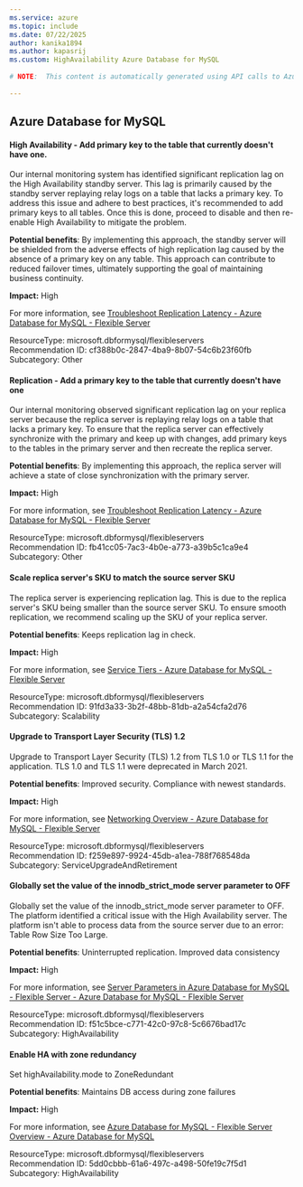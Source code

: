 ```yaml
---
ms.service: azure
ms.topic: include
ms.date: 07/22/2025
author: kanika1894
ms.author: kapasrij
ms.custom: HighAvailability Azure Database for MySQL
  
# NOTE:  This content is automatically generated using API calls to Azure. Any edits made on these files will be overwritten in the next run of the script. 
  
---
```

  
## Azure Database for MySQL  
  
<!--cf388b0c-2847-4ba9-8b07-54c6b23f60fb_begin-->

#### High Availability - Add primary key to the table that currently doesn't have one.  
  
Our internal monitoring system has identified significant replication lag on the High Availability standby server. This lag is primarily caused by the standby server replaying relay logs on a table that lacks a primary key. To address this issue and adhere to best practices, it's recommended to add primary keys to all tables. Once this is done, proceed to disable and then re-enable High Availability to mitigate the problem.  
  
**Potential benefits**: By implementing this approach, the standby server will be shielded from the adverse effects of high replication lag caused by the absence of a primary key on any table. This approach can contribute to reduced failover times, ultimately supporting the goal of maintaining business continuity.  

**Impact:** High
  
For more information, see [Troubleshoot Replication Latency - Azure Database for MySQL - Flexible Server ](/azure/mysql/how-to-troubleshoot-replication-latency#no-primary-key-or-unique-key-on-a-table)  

ResourceType: microsoft.dbformysql/flexibleservers  
Recommendation ID: cf388b0c-2847-4ba9-8b07-54c6b23f60fb  
Subcategory: Other

<!--cf388b0c-2847-4ba9-8b07-54c6b23f60fb_end-->

<!--fb41cc05-7ac3-4b0e-a773-a39b5c1ca9e4_begin-->

#### Replication - Add a primary key to the table that currently doesn't have one  
  
Our internal monitoring observed significant replication lag on your replica server  because the replica server is replaying relay logs on a table that lacks a primary key. To ensure that the replica server can effectively synchronize with the primary and keep up with changes, add primary keys to the tables in the primary server and then recreate the replica server.  
  
**Potential benefits**: By implementing this approach, the replica server will achieve a state of close synchronization with the primary server.  

**Impact:** High
  
For more information, see [Troubleshoot Replication Latency - Azure Database for MySQL - Flexible Server ](/azure/mysql/how-to-troubleshoot-replication-latency#no-primary-key-or-unique-key-on-a-table)  

ResourceType: microsoft.dbformysql/flexibleservers  
Recommendation ID: fb41cc05-7ac3-4b0e-a773-a39b5c1ca9e4  
Subcategory: Other

<!--fb41cc05-7ac3-4b0e-a773-a39b5c1ca9e4_end-->

<!--91fd3a33-3b2f-48bb-81db-a2a54cfa2d76_begin-->

#### Scale replica server's SKU to match the source server SKU  
  
The replica server is experiencing replication lag. This is due to the replica server's SKU being smaller than the source server SKU. To ensure smooth replication, we recommend scaling up the SKU of your replica server.  
  
**Potential benefits**: Keeps replication lag in check.  

**Impact:** High
  
For more information, see [Service Tiers - Azure Database for MySQL - Flexible Server ](/azure/mysql/flexible-server/concepts-service-tiers-storage)  

ResourceType: microsoft.dbformysql/flexibleservers  
Recommendation ID: 91fd3a33-3b2f-48bb-81db-a2a54cfa2d76  
Subcategory: Scalability

<!--91fd3a33-3b2f-48bb-81db-a2a54cfa2d76_end-->

<!--f259e897-9924-45db-a1ea-788f768548da_begin-->

#### Upgrade to Transport Layer Security (TLS) 1.2  
  
Upgrade to Transport Layer Security (TLS) 1.2 from TLS 1.0 or TLS 1.1 for the application. TLS 1.0 and TLS 1.1 were deprecated in March 2021.  
  
**Potential benefits**: Improved security. Compliance with newest standards.  

**Impact:** High
  
For more information, see [Networking Overview - Azure Database for MySQL - Flexible Server](/azure/mysql/flexible-server/concepts-networking#tls-and-ssl)  

ResourceType: microsoft.dbformysql/flexibleservers  
Recommendation ID: f259e897-9924-45db-a1ea-788f768548da  
Subcategory: ServiceUpgradeAndRetirement

<!--f259e897-9924-45db-a1ea-788f768548da_end-->






<!--f51c5bce-c771-42c0-97c8-5c6676bad17c_begin-->

#### Globally set the value of the innodb_strict_mode server parameter to OFF  
  
Globally set the value of the innodb_strict_mode  server parameter to OFF. The platform identified a critical issue with the High Availability server. The platform isn't able to process data from the source server due to an error: Table Row Size Too Large.  
  
**Potential benefits**: Uninterrupted replication. Improved data consistency  

**Impact:** High
  
For more information, see [Server Parameters in Azure Database for MySQL - Flexible Server - Azure Database for MySQL - Flexible Server](https://aka.ms/innodb_strict_mode_serverpara)  

ResourceType: microsoft.dbformysql/flexibleservers  
Recommendation ID: f51c5bce-c771-42c0-97c8-5c6676bad17c  
Subcategory: HighAvailability

<!--f51c5bce-c771-42c0-97c8-5c6676bad17c_end-->

<!--5dd0cbbb-61a6-497c-a498-50fe19c7f5d1_begin-->

#### Enable HA with zone redundancy  
  
Set highAvailability.mode to ZoneRedundant  
  
**Potential benefits**: Maintains DB access during zone failures  

**Impact:** High
  
For more information, see [Azure Database for MySQL - Flexible Server Overview - Azure Database for MySQL](https://aka.ms/MysqlFlexibleServers)  

ResourceType: microsoft.dbformysql/flexibleservers  
Recommendation ID: 5dd0cbbb-61a6-497c-a498-50fe19c7f5d1  
Subcategory: HighAvailability

<!--5dd0cbbb-61a6-497c-a498-50fe19c7f5d1_end-->

<!--articleBody-->
